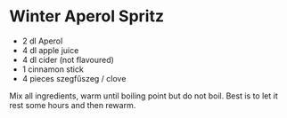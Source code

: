 # Winter Aperol Spritz

- 2 dl Aperol
- 4 dl apple juice
- 4 dl cider (not flavoured)
- 1 cinnamon stick
- 4 pieces szegfűszeg / clove

Mix all ingredients, warm until boiling point but do not boil. Best is to let it rest some hours and then rewarm.

